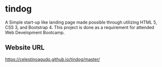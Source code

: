 # tindog
A Simple start-up like landing page made possible through utilizing HTML 5, CSS 3, and Bootstrap 4. This project is done as a requirement for attended Web Development Bootcamp.

## Website URL
https://celestinoagudo.github.io/tindog/master/



